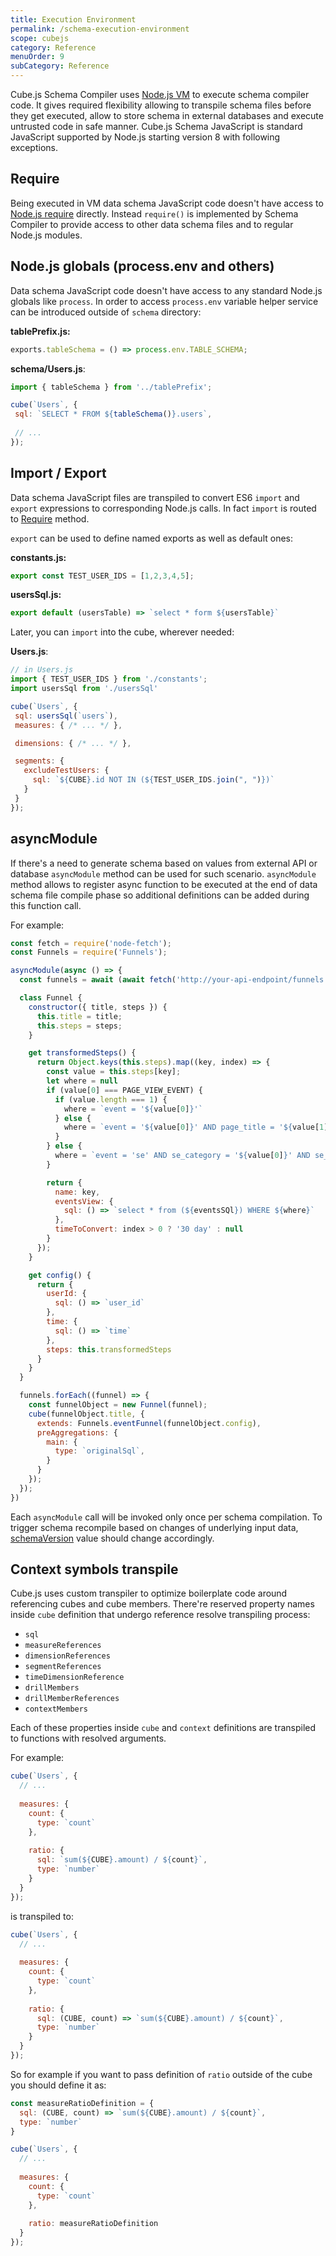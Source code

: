 ```yaml
---
title: Execution Environment
permalink: /schema-execution-environment
scope: cubejs
category: Reference
menuOrder: 9
subCategory: Reference
---
```


Cube.js Schema Compiler uses [Node.js VM](https://nodejs.org/api/vm.html) to execute schema compiler code.
It gives required flexibility allowing to transpile schema files before they get executed, allow to store schema in external databases and execute untrusted code in safe manner.
Cube.js Schema JavaScript is standard JavaScript supported by Node.js starting version 8 with following exceptions.

## Require

Being executed in VM data schema JavaScript code doesn't have access to [Node.js require](https://nodejs.org/api/modules.html#modules_require_id) directly.
Instead `require()` is implemented by Schema Compiler to provide access to other data schema files and to regular Node.js modules.

## Node.js globals (process.env and others)

Data schema JavaScript code doesn't have access to any standard Node.js globals like `process`.
In order to access `process.env` variable helper service can be introduced outside of `schema` directory:

**tablePrefix.js:**
```javascript
exports.tableSchema = () => process.env.TABLE_SCHEMA;
```

**schema/Users.js**:
```javascript
import { tableSchema } from '../tablePrefix';

cube(`Users`, {
 sql: `SELECT * FROM ${tableSchema()}.users`,
 
 // ...
});
```

## Import / Export

Data schema JavaScript files are transpiled to convert ES6 `import` and `export` expressions to corresponding Node.js calls.
In fact `import` is routed to [Require](#require) method.

`export` can be used to define named exports as well as default ones:

**constants.js:**
```javascript
export const TEST_USER_IDS = [1,2,3,4,5];
```

**usersSql.js:**
```javascript
export default (usersTable) => `select * form ${usersTable}`
```

Later, you can `import` into the cube, wherever needed:

**Users.js**:
```javascript
// in Users.js
import { TEST_USER_IDS } from './constants';
import usersSql from './usersSql'

cube(`Users`, {
 sql: usersSql(`users`),
 measures: { /* ... */ },

 dimensions: { /* ... */ },

 segments: {
   excludeTestUsers: {
     sql: `${CUBE}.id NOT IN (${TEST_USER_IDS.join(", ")})`
   }
 }
});
```

## asyncModule

If there's a need to generate schema based on values from external API or database `asyncModule` method can be used for such scenario.
`asyncModule` method allows to register async function to be executed at the end of data schema file compile phase so additional definitions can be added during this function call.

For example:

```javascript
const fetch = require('node-fetch');
const Funnels = require('Funnels');

asyncModule(async () => {
  const funnels = await (await fetch('http://your-api-endpoint/funnels')).json();

  class Funnel {
    constructor({ title, steps }) {
      this.title = title;
      this.steps = steps;
    }

    get transformedSteps() {
      return Object.keys(this.steps).map((key, index) => {
        const value = this.steps[key];
        let where = null
        if (value[0] === PAGE_VIEW_EVENT) {
          if (value.length === 1) {
            where = `event = '${value[0]}'`
          } else {
            where = `event = '${value[0]}' AND page_title = '${value[1]}'`
          }
        } else {
          where = `event = 'se' AND se_category = '${value[0]}' AND se_action = '${value[1]}'`
        }

        return {
          name: key,
          eventsView: {
            sql: () => `select * from (${eventsSQl}) WHERE ${where}`
          },
          timeToConvert: index > 0 ? '30 day' : null
        }
      });
    }

    get config() {
      return {
        userId: {
          sql: () => `user_id`
        },
        time: {
          sql: () => `time`
        },
        steps: this.transformedSteps
      }
    }
  }

  funnels.forEach((funnel) => {
    const funnelObject = new Funnel(funnel);
    cube(funnelObject.title, {
      extends: Funnels.eventFunnel(funnelObject.config),
      preAggregations: {
        main: {
          type: `originalSql`,
        }
      }
    });
  });
})
```

Each `asyncModule` call will be invoked only once per schema compilation.
To trigger schema recompile based on changes of underlying input data, [schemaVersion](@cubejs-backend-server-core#options-reference-schema-version) value should change accordingly.

## Context symbols transpile

Cube.js uses custom transpiler to optimize boilerplate code around referencing cubes and cube members.
There're reserved property names inside `cube` definition that undergo reference resolve transpiling process:

- `sql` 
- `measureReferences`
- `dimensionReferences`
- `segmentReferences`
- `timeDimensionReference` 
- `drillMembers`
- `drillMemberReferences`
- `contextMembers`

Each of these properties inside `cube` and `context` definitions are transpiled to functions with resolved arguments.

For example:

```javascript
cube(`Users`, {
  // ...
  
  measures: {
    count: {
      type: `count`
    },
    
    ratio: {
      sql: `sum(${CUBE}.amount) / ${count}`,
      type: `number`
    }
  }
});
```

is transpiled to:

```javascript
cube(`Users`, {
  // ...
  
  measures: {
    count: {
      type: `count`
    },
    
    ratio: {
      sql: (CUBE, count) => `sum(${CUBE}.amount) / ${count}`,
      type: `number`
    }
  }
});
```

So for example if you want to pass definition of `ratio` outside of the cube you should define it as:

```javascript
const measureRatioDefinition = {
  sql: (CUBE, count) => `sum(${CUBE}.amount) / ${count}`,
  type: `number`
}

cube(`Users`, {
  // ...
  
  measures: {
    count: {
      type: `count`
    },
    
    ratio: measureRatioDefinition
  }
});
```
